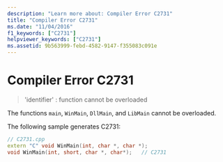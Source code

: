 ```yaml
---
description: "Learn more about: Compiler Error C2731"
title: "Compiler Error C2731"
ms.date: "11/04/2016"
f1_keywords: ["C2731"]
helpviewer_keywords: ["C2731"]
ms.assetid: 9b563999-febd-4582-9147-f355083c091e
---
```

# Compiler Error C2731

> 'identifier' : function cannot be overloaded

The functions `main`, `WinMain`, `DllMain`, and `LibMain` cannot be overloaded.

The following sample generates C2731:

```cpp
// C2731.cpp
extern "C" void WinMain(int, char *, char *);
void WinMain(int, short, char *, char*);   // C2731
```
